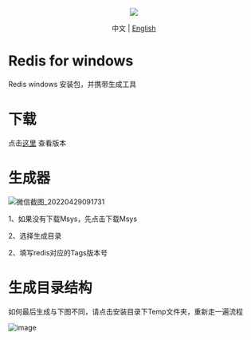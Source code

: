 <p align="center"><img align="center" src="https://github.com/CacoCode/LBON/blob/master/logo.png"></p>


<p align="center"> 
    中文 |
    <a href="README.en.md">English</a>
</p>

# Redis for windows
Redis windows 安装包，并携带生成工具

# 下载

点击[这里](https://github.com/CacoCode/RedisForWindows/releases) 查看版本

# 生成器

![微信截图_20220429091731](https://user-images.githubusercontent.com/97924970/165871494-6539398b-1007-4cb6-a16c-393882d8f516.png)

1、如果没有下载Msys，先点击下载Msys 

2、选择生成目录

2、填写redis对应的Tags版本号

# 生成目录结构

如何最后生成与下图不同，请点击安装目录下Temp文件夹，重新走一遍流程

![image](https://user-images.githubusercontent.com/97924970/165873849-26735e1a-31d0-4af0-addd-291202381746.png)

